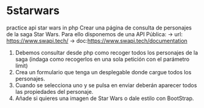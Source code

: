 # 5starwars
practice api star wars in php
Crear una página de consulta de personajes de la saga Star Wars.
Para ello disponemos de una API Pública:
-> url: https://www.swapi.tech/
-> doc:https://www.swapi.tech/documentation
1. Debemos consultar desde php como recoger todos los personajes de la saga (indaga como
recogerlos en una sola petición con el parámetro limit)
2. Crea un formulario que tenga un desplegable donde cargue todos los personajes.
3. Cuando se selecciona uno y se pulsa en enviar deberán aparecer todos las propiedades del
personaje.
4. Añade si quieres una imagen de Star Wars o dale estilo con BootStrap.